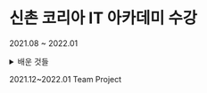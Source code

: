 # 신촌 코리아 IT 아카데미 수강
2021.08 ~ 2022.01

<details>
  <summary>배운 것들</summary>
  <ul>
    <li>[21/08/25-21/09/02]JAVA</li>
    <li>[21/09/02-21/09/16]DB - ORACLE, MYSQL</li>
    <li>[21/09/30-21/10/25]HTML / CSS</li>
    <li>JavaScript / JQuery</li>
    <li>ajax / json</li>
    <li>[21/11/03-21/11/24]JSP(MVC Pattern)</li>
    <li>[21/11/24-21/12/25]Spring FrameWork - STS</li>
    <li>Android</li>
    <li>Jenkins</li>
  </ul>
</details>



2021.12~2022.01 Team Project

